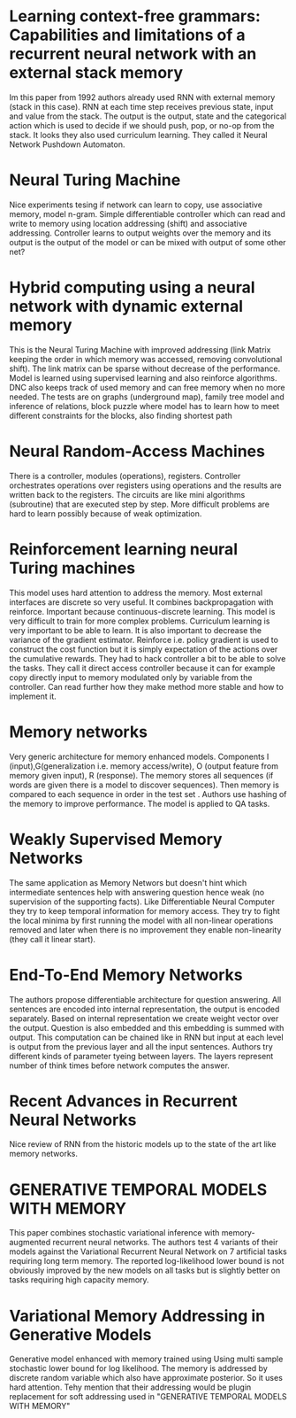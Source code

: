 # Learning context-free grammars: Capabilities and limitations of a recurrent neural network with an external stack memory
Im this paper from 1992 authors already used RNN with external memory (stack in this case). RNN at each time step receives previous state,
input and value from the stack. The output is the output, state and the categorical action which is used to decide if we should push, pop, or no-op
from the stack. It looks they also used curriculum learning. They called it Neural Network Pushdown Automaton.

# Neural Turing Machine
Nice experiments tesing if network can learn to copy, use associative memory, model n-gram. Simple differentiable controller which can read and write to 
memory using location addressing (shift) and associative addressing. Controller learns to output weights over the memory and its output is the output of the 
model or can be mixed with output of some other net?

# Hybrid computing using a neural network with dynamic external memory
This is the Neural Turing Machine with improved addressing (link Matrix keeping the order in which memory was accessed, removing convolutional shift). 
The link matrix can be sparse without decrease of the performance. Model is learned using supervised learning and also reinforce algorithms.
DNC also keeps track of used memory and can free memory when no more needed.
The tests are on graphs (underground map), family tree model and inference of relations, block puzzle where model has to learn how to meet different constraints
for the blocks, also finding shortest path 

# Neural Random-Access Machines
There is a controller, modules (operations), registers. Controller orchestrates operations over registers using operations and the results are written back to the 
registers.
The circuits are like mini algorithms (subroutine) that are executed step by step. More difficult problems are hard to learn possibly because of weak optimization. 

# Reinforcement learning neural Turing machines 
This model uses hard attention to address the memory. Most external interfaces are discrete so very useful. It combines backpropagation with reinforce.
Important because continuous-discrete learning. This model is very difficult to train for more complex problems. 
Curriculum learning is very important to be able to learn. It is also important to decrease the variance of the gradient estimator.
Reinforce i.e. policy gradient is used to construct the cost function but it is simply expectation of the actions over the cumulative rewards.
They had to hack controller a bit to be able to solve the tasks. They call it direct access controller because it can for example copy directly input to memory
modulated only by variable from the controller.
Can read further how they make method more stable and how to implement it.

# Memory networks
Very generic architecture for memory enhanced models. Components I (input),G(generalization i.e. memory access/write), O (output feature from memory given input), 
R (response). The memory stores all sequences (if words are given there is a model to discover sequences). 
Then memory is compared to each sequence in order in the test set . Authors use hashing of the memory to improve performance. The model is applied to QA tasks.

# Weakly Supervised Memory Networks
The same application as Memory Networs but doesn't hint which intermediate sentences help with answering question hence weak (no supervision of the supporting facts). 
Like Differentiable Neural Computer they try to keep temporal information for memory access.
They try to fight the local minima by first running the model with all non-linear operations removed and later when 
there is no improvement they enable non-linearity (they call it linear start).

# End-To-End Memory Networks
The authors propose differentiable architecture for question answering. All sentences are encoded into internal representation, the output is encoded
separately. Based on internal representation we create weight vector over the output. Question is also embedded and this embedding is summed with output.
This computation can be chained like in RNN but input at each level is output from the previous layer and all the input sentences. Authors
try different kinds of parameter tyeing between layers. The layers represent number of think times before network computes the answer.

# Recent Advances in Recurrent Neural Networks
Nice review of RNN from the historic models up to the state of the art like memory networks.

# GENERATIVE TEMPORAL MODELS WITH MEMORY

This paper combines stochastic variational inference with memory-augmented recurrent neural networks. 
The authors test 4 variants of their models against the Variational Recurrent Neural Network on 7 artificial tasks requiring long term memory. 
The reported log-likelihood lower bound is not obviously improved by the new models on all tasks but is slightly better on tasks requiring high capacity memory.

# Variational Memory Addressing in Generative Models
Generative model enhanced with memory trained using Using multi sample stochastic lower bound for log likelihood. The memory
is addressed by discrete random variable which also have approximate posterior. So it uses hard attention. Tehy mention that their addressing
would be plugin replacement for soft addressing used in "GENERATIVE TEMPORAL MODELS WITH MEMORY" 
